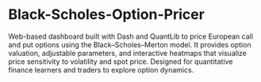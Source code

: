 # Black-Scholes-Option-Pricer
Web-based dashboard built with Dash and QuantLib to price European call and put options using the Black–Scholes–Merton model. It provides option valuation, adjustable parameters, and interactive heatmaps that visualize price sensitivity to volatility and spot price. Designed for quantitative finance learners and traders to explore option dynamics.
